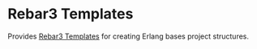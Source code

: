 # Rebar3 Templates

Provides [Rebar3 Templates] for creating Erlang bases project structures.

<!-- Links -->

[Rebar3 Templates]: https://www.rebar3.org/docs/using-templates
